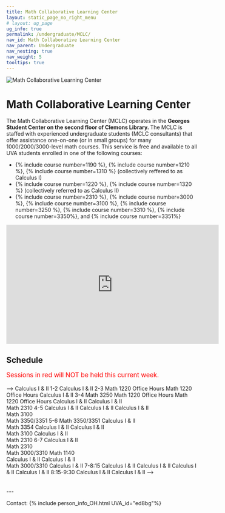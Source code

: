 ```yaml
---
title: Math Collaborative Learning Center
layout: static_page_no_right_menu
# layout: ug_page
ug_info: true
permalink: /undergraduate/MCLC/
nav_id: Math Collaborative Learning Center
nav_parent: Undergraduate
nav_nesting: true
nav_weight: 5
tooltips: true
---
```


<img src="{{site.url}}/undergraduate/MCLC/MCLC_logo.png" style="max-width:70%;max-height:350px;height:auto;width:auto;" alt="Math Collaborative Learning Center">

<h1 class="mb-4">Math Collaborative Learning Center</h1>

<!-- <p style="font-size:150%;color:Red;"> The last day of operation for the Spring 2024 semester is Tuesday, April 30.  
 <br> Some Calculus I & II sessions will continue through Wednesday, May 8 </p> -->
<!-- <p style="font-size:150%;"> The MCLC will begin its operation for the Spring 2024 semester on Monday, January 22 </p> -->
<!-- <p style="font-size:150%;"> The MCLC is now open for the Fall 2023 semester! </p> -->
<!-- <p style="font-size:150%;color:Red;"> The MCLC will not offer sessions during Reading Days, October 1-3 </p> -->


The Math Collaborative Learning Center (MCLC) operates in the <b> Georges Student Center on the second floor of Clemons Library. </b> The MCLC is staffed with experienced undergraduate students (MCLC consultants) that offer assistance one-on-one (or in small groups) for many 1000/2000/3000-level math courses. This service is free and available to all UVA students enrolled in one of the following courses: <br>
<ul>
 <li> {% include course number=1190 %}, {% include course number=1210 %}, {% include course number=1310 %} (collectively reffered to as Calculus I) </li>
 <li> {% include course number=1220 %}, {% include course number=1320 %} (collectively referred to as Calculus II) </li>
 <li> {% include course number=2310 %}, {% include course number=3000 %}, {% include course number=3100 %}, {% include course number=3250 %}, {% include course number=3310 %}, {% include course number=3350%}, and {% include course number=3351%} </li>
</ul>

<!-- Due to the ongoing situation with COVID-19 all MCLC sessions for the Spring 2021 semester will be held virtually, via Zoom (links found in the table below). Here are a few things that you should have in mind before joining a session:
<ul>
 <li> In order to join an MCLC session, <b> use a Zoom account that is associated with your UVA credentials. </b> </li>
 <li> Join a session from a quite environment. If you intend to have your web camera on, make sure your surroundings and attire are appropriate.</li>
 <li> Be prepared to share your questions with your consultant. You can share your browser, documents open on your desktop interface (like PDFs), or your entire screen, by clicking the green "Share Screen" button found on Zoom's toolbar. You may also share a document via Zoom's Chat tool, by clicking "File" and uploading your document there. <em> Sharing options may be limited depending on the version of Zoom you are using.</em> Your consultant may offer a different way to share.</li>
 <li> Once you join a session, a consulant will assign you to a (virtual) room for the course for which you need help. This process may take a couple of minutes.</li>
</ul> -->


<iframe width="560" height="315" src="https://www.youtube.com/embed/QNGNmmVGzDQ" title="YouTube video player" frameborder="0" allow="accelerometer; autoplay; clipboard-write; encrypted-media; gyroscope; picture-in-picture" allowfullscreen></iframe>

<br>

<!-- <h2 class="mb-4 mt-4">Survey </h2> 

<p style="font-size:120%;color:coral;"> If you have joined an MCLC session this semester please take a couple of minutes to complete this
 <a href="https://virginia.az1.qualtrics.com/jfe/form/SV_85R3ujNTjN20tIa">survey</a>. We appreciate your feedback. </p> -->

<h2 class="mb-4 mt-4">Schedule </h2>

<!-- <p style="font-size:120%;color:red;"> The MCLC will remain closed during Reading Days, October 1 - October 4. </p>
<p> Besides MCLC sessions, the schedule below also includes office hours that instructors hold at the MCLC. However, <b> this is not a comprehensive list of office hours.</b> For a comprehensive list of office hours ask your instructor, or visit the Canvas site for your course. </p>
<!-- <p style="font-size:120%;"> TBA </p> -->
<p style="font-size:120%;color:red;"> Sessions in red will NOT be held this current week. </p> -->


<!-- <table cellpadding="6px" border="4px" cellspacing="0" style="border-collapse: collapse; height: 353px; width: 1050px;">
<thead style="background-color: coral; text-align: center;">
<tr style="text-align: center; height: 19px;">
<th style="width: 90px; height: 19px;">Time</th>
<th style="width: 160px; height: 19px;">Sunday</th>
<th style="width: 160px; height: 19px;">Monday</th>
<th style="width: 160px; height: 19px;">Tuesday</th>
<th style="width: 160px; height: 19px;">Wednesday</th>
<th style="width: 160px; height: 19px;">Thursday</th>
<th style="width: 160px; height: 19px;">Friday</th>
</tr>
</thead>
<tbody>
<tr style="height: 19px;">
<td style="width: 90px; height: 19px; text-align: center;">12-1</td>
<td style="width: 160px; height: 19px;"></td>
<td style="width: 160px; height: 19px;">  </td> <!-- M -->
<td style="width: 160px; height: 19px;">  </td>
<td style="width: 160px; height: 19px;">  </td> <!-- W -->
<td style="width: 160px; height: 19px;">  </td>
<td style="width: 160px; height: 19px;"> Calculus I & II </td>
</tr>
<tr style="height: 19px;">
<td style="width: 90px; height: 19px; text-align: center;">1-2</td>
<td style="width: 160px; height: 19px;"></td>
<td style="width: 160px; height: 19px;"> </td> <!-- M --> 
<td style="width: 160px; height: 19px;"> <!-- Math 1310 Office Hours --> </td>
<td style="width: 160px; height: 19px;"> <!-- Math 1220 Office Hours --> </td> <!-- W -->
<td style="width: 160px; height: 19px;"> </td>
<td style="width: 160px; height: 19px;"> Calculus I & II </td>
</tr>
<tr style="height: 19px;">
<td style="width: 90px; height: 10px; text-align: center;">2-3</td>
<td style="width: 160px; height: 10px;">  </td>
<td style="width: 160px; height: 10px;"> Math 1220 Office Hours </td> <!-- M -->
<td style="width: 160px; height: 10px;">  </td>
<td style="width: 160px; height: 10px;">  </td> <!-- W -->
<td style="width: 160px; height: 10px;"> Math 1220 Office Hours </td>
<td style="width: 160px; height: 10px;"> Calculus I & II </td>
</tr>
<tr style="height: 19px;">
<td style="width: 90px; height: 19px; text-align: center;">3-4</td>
<td style="width: 160px; height: 19px;"> Math 3250 </td>
<td style="width: 160px; height: 19px;"> Math 1220 Office Hours </td> <!-- M -->
<td style="width: 160px; height: 19px;">  </td>
<td style="width: 160px; height: 19px;">  Math 1220 Office Hours </td> <!-- W -->
<td style="width: 160px; height: 19px;"> Calculus I & II </td>
<td style="width: 160px; height: 19px;"> Calculus I & II <br/> Math 2310 </td>
</tr>
<tr style="height: 19px;">
<td style="width: 90px; height: 19px; text-align: center;">4-5</td>
<td style="width: 160px; height: 19px;">  </td>
<td style="width: 160px; height: 19px;">  </td> <!-- M -->
<td style="width: 160px; height: 19px;"> Calculus I & II </td>
<td style="width: 160px; height: 19px;"> Calculus I & II </td> <!-- W -->
<td style="width: 160px; height: 19px;"> Calculus I & II  <br/> Math 3100 <br/> Math 3350/3351 </td>
<td style="width: 160px; height: 19px;">  </td>
</tr>
<tr style="height: 19px;">
<td style="width: 90px; text-align: center; height: 19px;">5-6</td>
<td style="width: 160px; height: 19px;"> Math 3350/3351 </td>
<td style="width: 160px; height: 19px;"> Calculus I & II <br/> Math 3354 </td> <!-- M -->
<td style="width: 160px; height: 19px;"> Calculus I & II </td>
<td style="width: 160px; height: 19px;">  Calculus I & II <br/> Math 3100 </td> <!-- W -->
<td style="width: 160px; height: 19px;"> Calculus I & II  <br/> Math 2310 </td>
<td style="width: 160px; height: 19px;">  </td>
</tr>
<tr style="height: 10px;">
<td style="width: 90px; text-align: center; height: 10px;">6-7</td>
<td style="width: 160px; height: 10px;"></td>
<td style="width: 160px; height: 10px;"> Calculus I & II  <br/> Math 2310 <br/> Math 3000/3310 </td> <!-- M -->
<td style="width: 160px; height: 10px;"> Math 1140 <br/> Calculus I & II </td>
<td style="width: 160px; height: 10px;"> Calculus I & II  <br/> Math 3000/3310 </td> <!--W-->
<td style="width: 160px; height: 10px;"> Calculus I & II </td>
<td style="width: 160px; height: 10px;"></td>
</tr>
<tr style="height: 38px;">
<td style="width: 90px; height: 38px; text-align: center;">7-8:15</td>
<td style="width: 160px; height: 38px;"> Calculus I & II </td>
<td style="width: 160px; height: 38px;">  Calculus I & II  </td> <!-- M -->
<td style="width: 160px; height: 38px;"> Calculus I & II </td>
<td style="width: 160px; height: 38px;"> Calculus I & II </td> <!-- W -->
<td style="width: 160px; height: 38px;"></td>
<td style="width: 160px; height: 38px;"></td>
</tr>
<tr style="height: 38px;">
<td style="width: 90px; height: 38px; text-align: center;">8:15-9:30</td>
<td style="width: 160px; height: 38px;"></td>
<td style="width: 160px; height: 38px;">  </td> <!-- M -->
<td style="width: 160px; height: 38px;"> Calculus I & II </td>
<td style="width: 160px; height: 38px;"> Calculus I & II </td> <!-- W -->
<td style="width: 160px; height: 38px;"> </td>
<td style="width: 160px; height: 38px;"> </td>
</tr>
</tbody>
</table> -->

<br> 

<!-- <h2 class="mb-4 mt-4">MCLC at Gilmer Hall </h2>

<p> This semester the MCLC offers a few sessions at a second location, <b>Gilmer 490</b>, as part of pilot program. </p> -->

<br>

<!-- <p> <b>Calculus I (Math 1190/1210, Math 1310):</b> Tuesday & Wednseday, 5-6 pm</p> -->
<!-- <p style="font-size:100%;"> <b>Math 1220:</b> Monday & Wednseday, 5-6 pm  (not held the week of the exam)</p> -->

<br>
---

Contact: {% include person_info_OH.html UVA_id="ed8bg"%}
